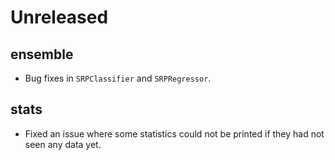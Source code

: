 # Unreleased

## ensemble

- Bug fixes in `SRPClassifier` and `SRPRegressor`.

## stats

- Fixed an issue where some statistics could not be printed if they had not seen any data yet.
